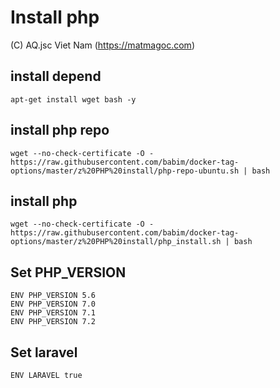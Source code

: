 # Install php
(C) AQ.jsc Viet Nam (https://matmagoc.com)

## install depend
`apt-get install wget bash -y`

## install php repo
`wget --no-check-certificate -O - https://raw.githubusercontent.com/babim/docker-tag-options/master/z%20PHP%20install/php-repo-ubuntu.sh | bash`

## install php
`wget --no-check-certificate -O - https://raw.githubusercontent.com/babim/docker-tag-options/master/z%20PHP%20install/php_install.sh | bash`

## Set PHP_VERSION
```
ENV PHP_VERSION 5.6
ENV PHP_VERSION 7.0
ENV PHP_VERSION 7.1
ENV PHP_VERSION 7.2
```

## Set laravel
`ENV LARAVEL true`